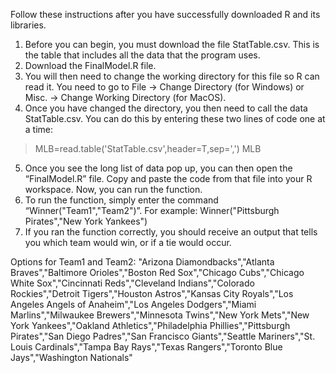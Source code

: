 Follow these instructions after you have successfully downloaded R and its libraries.

1)	Before you can begin, you must download the file StatTable.csv. This is the table that includes all the data that the program uses.
2)	Download the FinalModel.R file.
3)	You will then need to change the working directory for this file so R can read it. You need to go to File -> Change Directory (for Windows) or Misc. -> Change Working Directory (for MacOS).
4)	Once you have changed the directory, you then need to call the data StatTable.csv. You can do this by entering these two lines of code one at a time:
>MLB=read.table('StatTable.csv',header=T,sep=',')
>MLB
5)   Once you see the long list of data pop up, you can then open the “FinalModel.R” file. Copy and paste the code from that file into your R workspace. Now, you can run the function.
6) To run the function, simply enter the command “Winner("Team1","Team2")”.
For example:  Winner("Pittsburgh Pirates","New York Yankees")
7) If you ran the function correctly, you should receive an output that tells you which team would win, or if a tie would occur.

Options for Team1 and Team2: 
"Arizona Diamondbacks","Atlanta Braves","Baltimore Orioles","Boston Red Sox","Chicago Cubs","Chicago White Sox","Cincinnati Reds","Cleveland Indians","Colorado Rockies","Detroit Tigers","Houston Astros","Kansas City Royals","Los Angeles Angels of Anaheim","Los Angeles Dodgers","Miami Marlins","Milwaukee Brewers","Minnesota Twins","New York Mets","New York Yankees","Oakland Athletics","Philadelphia Phillies","Pittsburgh Pirates","San Diego Padres","San Francisco Giants","Seattle Mariners","St. Louis Cardinals","Tampa Bay Rays","Texas Rangers","Toronto Blue Jays","Washington Nationals"
